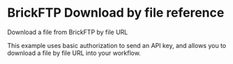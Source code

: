 # BrickFTP Download by file reference

Download a file from BrickFTP by file URL

This example uses basic authorization to send an API key, and allows you to download a file by file URL into your workflow.
